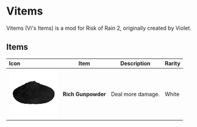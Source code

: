 # Vitems

Vitems (Vi's Items) is a mod for Risk of Rain 2, originally created by Violet.

## Items

| Icon                                                                           | Item               | Description       | Rarity |
|:-------------------------------------------------------------------------------|--------------------|-------------------|--------|
| ![rich gunpowder](/VitemsAssets/Assets/Textures/Icons/Item/rich_gunpowder.png) | **Rich Gunpowder** | Deal more damage. | White  |